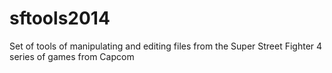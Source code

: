 sftools2014
===========

Set of tools of manipulating and editing files from the Super Street Fighter 4 series of games from Capcom

